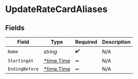 # UpdateRateCardAliases


## Fields

| Field                                      | Type                                       | Required                                   | Description                                |
| ------------------------------------------ | ------------------------------------------ | ------------------------------------------ | ------------------------------------------ |
| `Name`                                     | *string*                                   | :heavy_check_mark:                         | N/A                                        |
| `StartingAt`                               | [*time.Time](https://pkg.go.dev/time#Time) | :heavy_minus_sign:                         | N/A                                        |
| `EndingBefore`                             | [*time.Time](https://pkg.go.dev/time#Time) | :heavy_minus_sign:                         | N/A                                        |